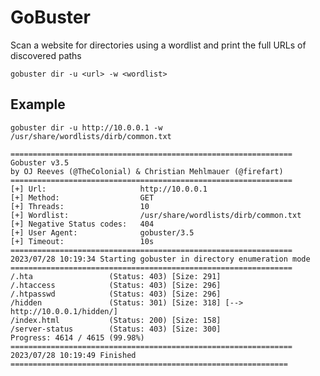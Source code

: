 # GoBuster
Scan a website for directories using a wordlist and print the full URLs of discovered paths

`gobuster dir -u <url> -w <wordlist>`

## Example
`gobuster dir -u http://10.0.0.1 -w /usr/share/wordlists/dirb/common.txt`

```
===============================================================
Gobuster v3.5
by OJ Reeves (@TheColonial) & Christian Mehlmauer (@firefart)
===============================================================
[+] Url:                     http://10.0.0.1
[+] Method:                  GET
[+] Threads:                 10
[+] Wordlist:                /usr/share/wordlists/dirb/common.txt
[+] Negative Status codes:   404
[+] User Agent:              gobuster/3.5
[+] Timeout:                 10s
===============================================================
2023/07/28 10:19:34 Starting gobuster in directory enumeration mode
===============================================================
/.hta                 (Status: 403) [Size: 291]
/.htaccess            (Status: 403) [Size: 296]
/.htpasswd            (Status: 403) [Size: 296]
/hidden               (Status: 301) [Size: 318] [--> http://10.0.0.1/hidden/]
/index.html           (Status: 200) [Size: 158]
/server-status        (Status: 403) [Size: 300]
Progress: 4614 / 4615 (99.98%)
===============================================================
2023/07/28 10:19:49 Finished
==============================================================
```
